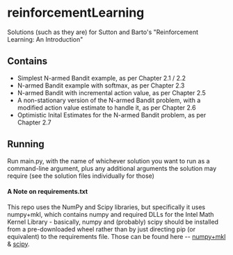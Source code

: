# reinforcementLearning
Solutions (such as they are) for Sutton and Barto's "Reinforcement Learning: An Introduction"

## Contains
 * Simplest N-armed Bandit example, as per Chapter 2.1 / 2.2
 * N-armed Bandit example with softmax, as per Chapter 2.3
 * N-armed Bandit with incremental action value, as per Chapter 2.5
 * A non-stationary version of the N-armed Bandit problem, with a modified action value estimate to handle it, as per Chapter 2.6
 * Optimistic Inital Estimates for the N-armed Bandit problem, as per Chapter 2.7

## Running
Run main.py, with the name of whichever solution you want to run as a command-line argument, plus any additional arguments the solution may require (see the solution files individually for those)

#### A Note on requirements.txt
This repo uses the NumPy and Scipy libraries, but specifically it uses numpy+mkl, which contains numpy and required DLLs for the Intel Math Kernel Library - basically, numpy and (probably) scipy should be installed from a pre-downloaded wheel rather than by just directing pip (or equivalent) to the requirements file. Those can be found here -- [numpy+mkl](http://www.lfd.uci.edu/~gohlke/pythonlibs/#numpy) & [scipy](http://www.lfd.uci.edu/~gohlke/pythonlibs/#scipy).
